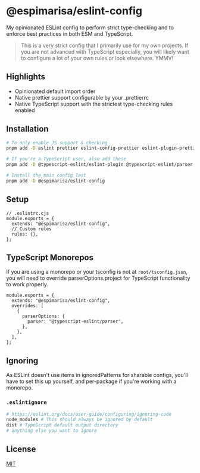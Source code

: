# @espimarisa/eslint-config

My opinionated ESLint config to perform strict type-checking and to enforce best practices in both ESM and TypeScript.

> This is a very strict config that I primarily use for my own projects. If you are not advanced with TypeScript especially, you will likely want to configure a lot of your own rules or look elsewhere. YMMV!

## Highlights

- Opinionated default import order
- Native prettier support configurable by your .prettierrc
- Native TypeScript support with the strictest type-checking rules enabled

## Installation

```sh
# To only enable JS support & checking
pnpm add -D eslint prettier eslint-config-prettier eslint-plugin-prettier eslint-plugin-import eslint-plugin-unicorn eslint-plugin-n

# If you're a TypeScript user, also add these
pnpm add -D @typescript-eslint/eslint-plugin @typescript-eslint/parser eslint-import-resolver-typescript

# Install the main config last
pnpm add -D @espimarisa/eslint-config
```

## Setup


```JS
// .eslintrc.cjs
module.exports = {
  extends: "@espimarisa/eslint-config",
  // Custom rules
  rules: {},
};
```

## TypeScript Monorepos

If you are using a monorepo or your tsconfig is not at `root/tsconfig.json`, you will need to override parserOptions.project for TypeScript functionality to work properly.

```JS
module.exports = {
  extends: "@espimarisa/eslint-config",
  overrides: [
    {
      parserOptions: {
        parser: "@typescript-eslint/parser",
      },
    },
  ],
};
```

## Ignoring

As ESLint doesn't use items in ignoredPatterns for sharable configs, you'll have to set this up yourself, and per-package if you're working with a monorepo.

### `.eslintignore`

```sh
# https://eslint.org/docs/user-guide/configuring/ignoring-code
node_modules # This should always be ignored by default
dist # TypeScript default output directory
# anything else you want to ignore
```

## License

[MIT][license]

[license]: LICENSE "A link to the project license."
